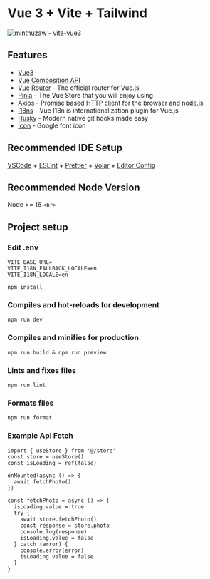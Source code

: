 # Vue 3 + Vite + Tailwind

[![minthuzaw - vite-vue3](https://img.shields.io/badge/minthuzaw-vite--vue3-2ea44f)](https://)

## Features

- [Vue3](https://vuejs.org/)
- [Vue Composition API](https://vuejs.org/api/composition-api-setup.html)
- [Vue Router](https://router.vuejs.org/) - The official router for Vue.js
- [Pinia](https://pinia.vuejs.org/) - The Vue Store that you will enjoy using
- [Axios](https://axios-http.com/) - Promise based HTTP client for the browser and node.js
- [I18ns](https://vue-i18n.intlify.dev/) - Vue I18n is internationalization plugin for Vue.js
- [Husky](https://typicode.github.io/husky/) - Modern native git hooks made easy
- [Icon](https://fonts.google.com/icons) - Google font icon

## Recommended IDE Setup

[VSCode](https://code.visualstudio.com/) + [ESLint](https://marketplace.visualstudio.com/items?itemName=dbaeumer.vscode-eslint) + [Prettier](https://marketplace.visualstudio.com/items?itemName=esbenp.prettier-vscode) + [Volar](https://marketplace.visualstudio.com/items?itemName=Vue.volar) + [Editor Config](https://marketplace.visualstudio.com/items?itemName=EditorConfig.EditorConfig)

## Recommended Node Version

Node >= 16
`<br>`

## Project setup

### Edit .env

```
VITE_BASE_URL=
VITE_I18N_FALLBACK_LOCALE=en
VITE_I18N_LOCALE=en
```

```
npm install
```

### Compiles and hot-reloads for development

```
npm run dev
```

### Compiles and minifies for production

```
npm run build & npm run preview
```

### Lints and fixes files

```
npm run lint
```

### Formats files

```
npm run format
```

### Example Api Fetch
```
import { useStore } from '@/store'
const store = useStore()
const isLoading = ref(false)

onMounted(async () => {
  await fetchPhoto()
})

const fetchPhoto = async () => {
  isLoading.value = true
  try {
    await store.fetchPhoto()
    const response = store.photo
    console.log(response)
    isLoading.value = false
  } catch (error) {
    console.error(error)
    isLoading.value = false
  }
}
```
